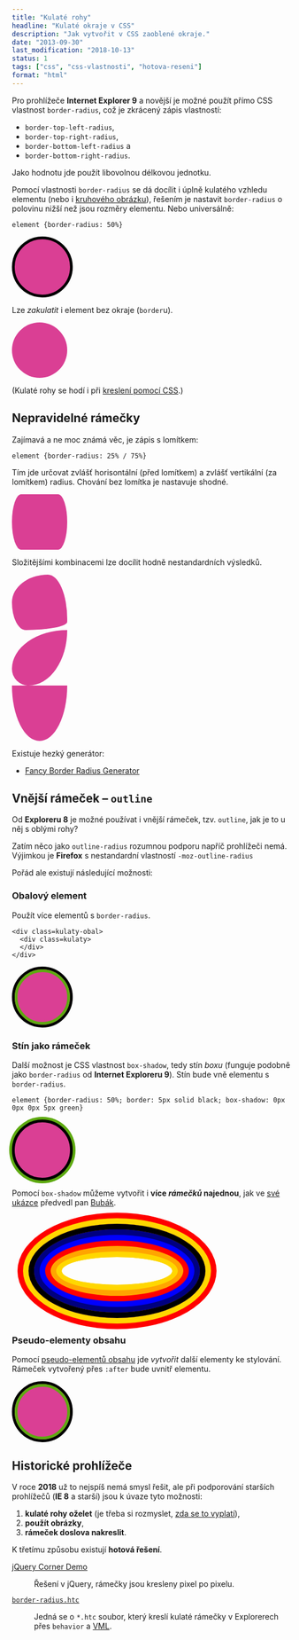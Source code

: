 ```yaml
---
title: "Kulaté rohy"
headline: "Kulaté okraje v CSS"
description: "Jak vytvořit v CSS zaoblené okraje."
date: "2013-09-30"
last_modification: "2018-10-13"
status: 1
tags: ["css", "css-vlastnosti", "hotova-reseni"]
format: "html"
---
```


<p>Pro prohlížeče <b>Internet Explorer 9</b> a novější je možné použít přímo CSS vlastnost <code>border-radius</code>, což je zkrácený zápis vlastností:</p>
<ul>
  <li><code>border-top-left-radius</code>,</li>
  <li><code>border-top-right-radius</code>,</li>
  <li><code>border-bottom-left-radius</code> a</li>
  <li><code>border-bottom-right-radius</code>.</li>
</ul>
<p>Jako hodnotu jde použít libovolnou délkovou jednotku.</p>

<p>Pomocí vlastnosti <code>border-radius</code> se dá docílit i úplně kulatého vzhledu elementu (nebo i <a href="/kruhovy-obrazek">kruhového obrázku</a>), řešením je nastavit <code>border-radius</code> o polovinu nižší než jsou rozměry elementu. Nebo universálně:</p>
<pre><code>element {border-radius: 50%}</code></pre>

<div class="live">
  <style>
    .kulaty {border-radius: 50%; background: #DA3F94; width: 100px; height: 100px; transition: border-radius 1s}
    .kulaty:hover {border-radius: 0}
  </style>
  <div class="kulaty" style="border: 5px solid #000"></div>
</div>











<p>Lze <i>zakulatit</i> i element bez okraje (<code>border</code>u).</p>
<div class="live">
    <div class="kulaty"></div>
</div>











<p>(Kulaté rohy se hodí i při <a href="/css-kresleni">kreslení pomocí CSS</a>.)</p>




<h2 id="nepravidelne">Nepravidelné rámečky</h2>

<p>Zajímavá a ne moc známá věc, je zápis s lomítkem:</p>

<pre><code>element {border-radius: 25% / 75%}</code></pre>

<p>Tím jde určovat zvlášť horisontální (před lomítkem) a zvlášť vertikální (za lomítkem) radius. Chování bez lomítka je nastavuje shodné.</p>

<div class="live">
  <style>
    .nepravidelny {
      border-radius: 25% / 75%;
    }
  </style>
  <div class="kulaty nepravidelny"></div>
</div>


<p>Složitějšími kombinacemi lze docílit hodně nestandardních výsledků.</p>

<div class="live">
  <style>
    .divny {
      border-radius: 65% 35% 75% 25% / 50% 80% 15% 50%;
    }
  </style>
  <div class="kulaty divny"></div>
</div>

<div class="live">
  <style>
    .kapka {
      border-radius: 100% 0% 70% 30% / 70% 0% 100% 30%;
    }
  </style>
  <div class="kulaty kapka"></div>
</div>

<div class="live">
  <style>
    .stit {
      border-radius: 50% 50% 50% 50% / 0% 0% 100% 100%;
    }
  </style>
  <div class="kulaty stit"></div>
</div>









<p>Existuje hezký generátor:</p>

<div class="external-content">
  <ul>
    <li><a href="https://9elements.github.io/fancy-border-radius/">Fancy Border Radius Generator</a></li>
  </ul>
</div>



<h2 id="outline">Vnější rámeček – <code>outline</code></h2>
<p>Od <b>Exploreru 8</b> je možné používat i vnější rámeček, tzv. <code>outline</code>, jak je to u něj s oblými rohy?</p>
<p>Zatím něco jako <code>outline-radius</code> rozumnou podporu napříč prohlížeči nemá. Výjimkou je <b>Firefox</b> s nestandardní vlastností <code>-moz-outline-radius</code></p>

<p>Pořád ale existují následující možnosti:</p>

<h3 id="obal">Obalový element</h3>
<p>Použít více elementů s <code>border-radius</code>.</p>
<pre><code>&lt;div class=kulaty-obal&gt;
  &lt;div class=kulaty&gt;
  &lt;/div&gt;
&lt;/div&gt;</code></pre>

<div class="live">
   <div class="kulaty" style="border: 5px solid #000">
     <div class="kulaty" style="border: 5px solid #5EAA11; width: 90px; height: 90px"></div>
   </div>
</div>

<h3 id="box-shadow">Stín jako rámeček</h3>
<p>Další možnost je CSS vlastnost <code>box-shadow</code>, tedy stín <i>boxu</i> (funguje podobně jako <code>border-radius</code> od <b>Internet Exploreru 9</b>). Stín bude vně elementu s <code>border-radius</code>.</p>

<pre><code>element {border-radius: 50%; border: 5px solid black; box-shadow: 0px 0px 0px 5px green}</code></pre>

<div class="live">
  <div class="kulaty" style="border: 5px solid #000; box-shadow: 0px 0px 0px 5px #5EAA11"></div>
</div>

<p>Pomocí <code>box-shadow</code> můžeme vytvořit i <b>více <i>rámečků</i> najednou</b>, jak ve <a href="http://kod.djpw.cz/glc">své ukázce</a> předvedl pan <a href="http://teststranek.kvalitne.cz/">Bubák</a>.</p>

<div class="live">
  <style>
  .kuk {
  width: 300px;
  height: 150px;
  margin: 30px;
  border-radius: 50%;
  border: 10px solid black;
  box-shadow: 0px 0px 0px 10px navy inset,
              0px 0px 0px 20px blue inset,
              0px 0px 0px 30px red inset,
              0px 0px 0px 40px orange inset,
              0px 0px 0px 50px gold inset,
              0px 0px 0px 50px gold inset,
              0px 0px 0px 10px gold,
              0px 0px 0px 20px red;
  transition: 0.5s;
  
}
.kuk:hover {
  box-shadow: none;
}
  </style>
  <div class="kuk"></div>
</div>
  
<h3 id="after">Pseudo-elementy obsahu</h3>
<p>Pomocí <a href="/css-selektory#before-after">pseudo-elementů obsahu</a> jde <i>vytvořit</i> další elementy ke stylování. Rámeček vytvořený přes <code>:after</code> bude uvnitř elementu.</p>

<div class="live">
  <style>
    .kulaty {position: relative}
    .kulaty-after:after {content: ''; display: block; position: absolute; top: 0; bottom: 0; left: 0; right: 0; border-radius: 50%; border: 5px solid #5EAA11}
  </style>
  <div class="kulaty kulaty-after" style="border: 5px solid #000"></div>
</div>

<h2 id="starsi-prohlizece">Historické prohlížeče</h2>
<p>V roce <b>2018</b> už to nejspíš nemá smysl řešit, ale při podporování starších prohlížečů (<b>IE 8</b> a starší) jsou k úvaze tyto možnosti:</p>

<ol>
  <li><b>kulaté rohy oželet</b> (je třeba si rozmyslet, <a href="/prohlizece-optimalisace#kalkulace">zda se to vyplatí</a>),</li>
  <li><b>použít obrázky</b>,</li>
  <li><b>rámeček doslova nakreslit</b>.</li>
</ol>

<p>K třetímu způsobu existují <b>hotová řešení</b>.</p>

<dl>
  <dt><a href="http://jquery.malsup.com/corner/">jQuery Corner Demo</a></dt>
  <dd>
    <p>Řešení v jQuery, rámečky jsou kresleny pixel po pixelu.</p>
  </dd>
  
  <dt><a href="http://dimox.net/cross-browser-border-radius-rounded-corners/"><code>border-radius.htc</code></a></dt>
  <dd>
    <p>Jedná se o <code>*.htc</code> soubor, který kreslí kulaté rámečky v Explorerech přes <code>behavior</code> a <a href="http://en.wikipedia.org/wiki/Vector_Markup_Language">VML</a>.</p>
  </dd>
</dl>

